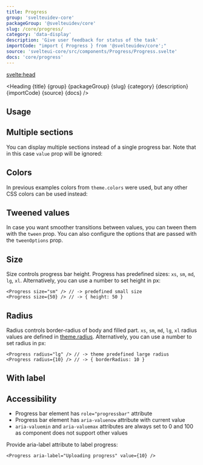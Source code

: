 ```yaml
---
title: Progress
group: 'svelteuidev-core'
packageGroup: '@svelteuidev/core'
slug: /core/progress/
category: 'data-display'
description: 'Give user feedback for status of the task'
importCode: "import { Progress } from '@svelteuidev/core';"
source: 'svelteui-core/src/components/Progress/Progress.svelte'
docs: 'core/progress'
---
```


<script>
	import { Demo, ProgressDemos } from '@svelteuidev/demos';
	import { Heading } from "$lib/components";
  	import { base } from '$app/paths';
</script>

<svelte:head>

  <title>{title} - SvelteUI</title>
</svelte:head>

<Heading {title} {group} {packageGroup} {slug} {category} {description} {importCode} {source} {docs} />

## Usage

<Demo demo={ProgressDemos.configurator} />

## Multiple sections

You can display multiple sections instead of a single progress bar.
Note that in this case `value` prop will be ignored:

<Demo demo={ProgressDemos.sections} />

## Colors

In previous examples colors from `theme.colors` were used, but any other CSS colors can be used instead:

<Demo demo={ProgressDemos.colors} />

## Tweened values

In case you want smoother transitions between values, you can tween them with the `tween` prop. You can also configure the options that are passed with the `tweenOptions` prop.

<Demo demo={ProgressDemos.tween} />

## Size

Size controls progress bar height. Progress has predefined sizes: `xs`, `sm`, `md`, `lg`, `xl`.
Alternatively, you can use a number to set height in px:

```svelte
<Progress size="sm" /> // -> predefined small size
<Progress size={50} /> // -> { height: 50 }
```

## Radius

Radius controls border-radius of body and filled part.
`xs`, `sm`, `md`, `lg`, `xl` radius values are defined in [theme.radius]({base}/theming/extend-theme/#spacing-radius-and-shadows).
Alternatively, you can use a number to set radius in px:

```svelte
<Progress radius="lg" /> // -> theme predefined large radius
<Progress radius={10} /> // -> { borderRadius: 10 }
```

## With label

<Demo demo={ProgressDemos.label} />

## Accessibility

- Progress bar element has `role="progressbar"` attribute
- Progress bar element has `aria-valuenow` attribute with current value
- `aria-valuemin` and `aria-valuemax` attributes are always set to 0 and 100 as component does not support other values

Provide aria-label attribute to label progress:

```svelte
<Progress aria-label="Uploading progress" value={10} />
```
